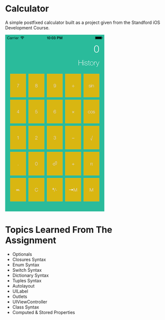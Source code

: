 # Calculator 
A simple postfixed calculator built as a project given from the Standford iOS Development Course.

![Image of App](Screenshots/empty.png)

# Topics Learned From The Assignment
- Optionals
- Closures Syntax
- Enum Syntax
- Switch Syntax
- Dictionary Syntax
- Tuples Syntax
- Autolayout
- UILabel 
- Outlets
- UIViewController
- Class Syntax
- Computed & Stored Properties
